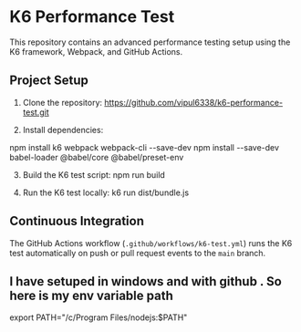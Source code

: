 # K6 Performance Test

This repository contains an advanced performance testing setup using the K6 framework, Webpack, and GitHub Actions.

## Project Setup

1. Clone the repository: https://github.com/vipul6338/k6-performance-test.git


2. Install dependencies:

npm install k6 webpack webpack-cli --save-dev
npm install --save-dev babel-loader @babel/core @babel/preset-env



3. Build the K6 test script:  npm run build

4. Run the K6 test locally:  k6 run dist/bundle.js


## Continuous Integration

The GitHub Actions workflow (`.github/workflows/k6-test.yml`) runs the K6 test automatically on push or pull request events to the `main` branch.


## I have setuped in windows and with github . So here is my env variable path
export PATH="/c/Program Files/nodejs:$PATH"
